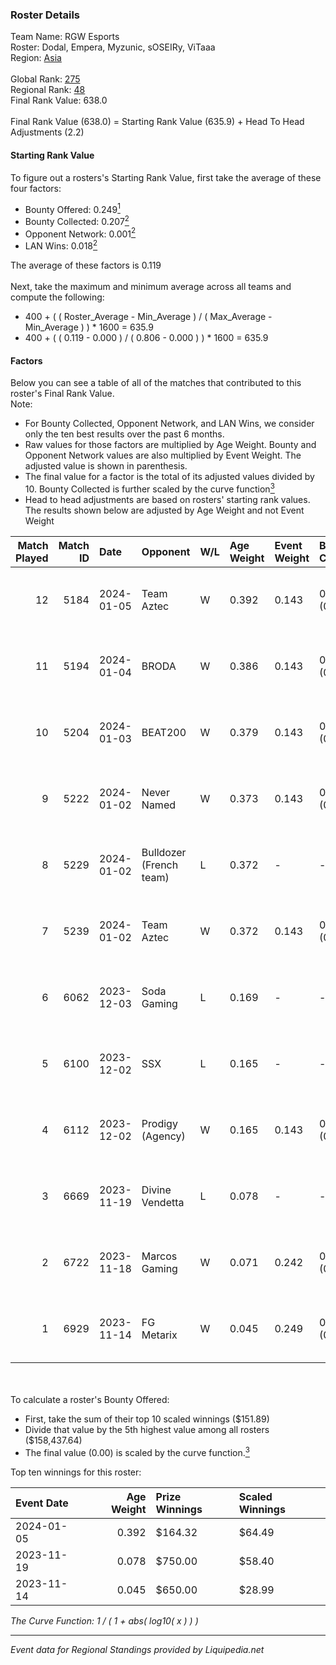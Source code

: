 ### Roster Details<br />
Team Name: RGW Esports<br />
Roster: Dodal, Empera, Myzunic, sOSEIRy, ViTaaa<br />
Region: [Asia]( ../standings_asia.md)<br />
<br />
Global Rank: [275](../standings_global.md)<br />
Regional Rank: [48]( ../standings_asia.md)<br />
Final Rank Value:  638.0<br />
<br />
Final Rank Value (638.0) = Starting Rank Value (635.9) + Head To Head Adjustments (2.2)<br />

#### Starting Rank Value<br />
To figure out a rosters's Starting Rank Value, first take the average of these four factors:<br />
- Bounty Offered: 0.249[<sup>1</sup>](#table2)
- Bounty Collected: 0.207[<sup>2</sup>](#table1)
- Opponent Network: 0.001[<sup>2</sup>](#table1)
- LAN Wins: 0.018[<sup>2</sup>](#table1)

The average of these factors is 0.119<br />
<br />
Next, take the maximum and minimum average across all teams and compute the following:<br />
- 400 + ( ( Roster_Average - Min_Average ) / ( Max_Average - Min_Average ) ) * 1600 = 635.9
- 400 + ( ( 0.119 - 0.000 ) / ( 0.806 - 0.000 ) ) * 1600 = 635.9


#### Factors<br />
Below you can see a table of all of the matches that contributed to this roster's Final Rank Value.<br />
Note:<br />

- For Bounty Collected, Opponent Network, and LAN Wins, we consider only the ten best results over the past 6 months.
- Raw values for those factors are multiplied by Age Weight. Bounty and Opponent Network values are also multiplied by Event Weight. The adjusted value is shown in parenthesis.
- The final value for a factor is the total of its adjusted values divided by 10. Bounty Collected is further scaled by the curve function[<sup>3</sup>](#curveFunction)
- Head to head adjustments are based on rosters' starting rank values. The results shown below are adjusted by Age Weight and not Event Weight
<span id="table1"></span><br />


| Match Played | Match ID | Date       | Opponent                | W/L | Age Weight | Event Weight | Bounty Collected | Opponent Network | LAN Wins  | H2H Adj. | Roster                                  |
| -: | -: | :- | :- | :- | :- | :- | :- | :- | :- | -: | :- |
|           12 |     5184 | 2024-01-05 | Team Aztec              | W   | 0.392      | 0.143        | 0.000 (0.000)    | 0.040 (0.002)    | 0 (0.000) |     2.68 | Dodal, Empera, Myzunic, sOSEIRy, ViTaaa |
|           11 |     5194 | 2024-01-04 | BRODA                   | W   | 0.386      | 0.143        | 0.000 (0.000)    | 0.045 (0.002)    | 0 (0.000) |     2.88 | Dodal, Empera, Myzunic, sOSEIRy, ViTaaa |
|           10 |     5204 | 2024-01-03 | BEAT200                 | W   | 0.379      | 0.143        | 0.000 (0.000)    | 0.026 (0.001)    | 0 (0.000) |     2.58 | Dodal, Empera, Myzunic, sOSEIRy, ViTaaa |
|            9 |     5222 | 2024-01-02 | Never Named             | W   | 0.373      | 0.143        | 0.000 (0.000)    | 0.026 (0.001)    | 0 (0.000) |     2.57 | Dodal, Empera, Myzunic, sOSEIRy, ViTaaa |
|            8 |     5229 | 2024-01-02 | Bulldozer (French team) | L   | 0.372      | -            | -                | -                | -         |    -8.18 | Dodal, Empera, Myzunic, sOSEIRy, ViTaaa |
|            7 |     5239 | 2024-01-02 | Team Aztec              | W   | 0.372      | 0.143        | 0.000 (0.000)    | 0.040 (0.002)    | 0 (0.000) |     2.46 | Dodal, Empera, Myzunic, sOSEIRy, ViTaaa |
|            6 |     6062 | 2023-12-03 | Soda Gaming             | L   | 0.169      | -            | -                | -                | -         |    -1.73 | Dodal, Empera, Myzunic, sOSEIRy, ViTaaa |
|            5 |     6100 | 2023-12-02 | SSX                     | L   | 0.165      | -            | -                | -                | -         |    -2.64 | Dodal, Empera, Myzunic, sOSEIRy, ViTaaa |
|            4 |     6112 | 2023-12-02 | Prodigy (Agency)        | W   | 0.165      | 0.143        | 0.000 (0.000)    | 0.012 (0.000)    | 1 (0.165) |     1.18 | Dodal, Empera, Myzunic, sOSEIRy, ViTaaa |
|            3 |     6669 | 2023-11-19 | Divine Vendetta         | L   | 0.078      | -            | -                | -                | -         |    -1.75 | 0SAMAS, Dodal, Myzunic, sOSEIRy, ViTaaa |
|            2 |     6722 | 2023-11-18 | Marcos Gaming           | W   | 0.071      | 0.242        | 0.086 (0.001)    | 0.087 (0.002)    | 0 (0.000) |     1.66 | 0SAMAS, Dodal, Myzunic, sOSEIRy, ViTaaa |
|            1 |     6929 | 2023-11-14 | FG Metarix              | W   | 0.045      | 0.249        | 0.000 (0.000)    | 0.070 (0.001)    | 0 (0.000) |     0.44 | 0SAMAS, Dodz, Myzunic, sOSEIRy, ViTaaa  |

<br />
<span id="table2"></span><br />
To calculate a roster's Bounty Offered:<br />

- First, take the sum of their top 10 scaled winnings ($151.89)
- Divide that value by the 5th highest value among all rosters ($158,437.64)
- The final value (0.00) is scaled by the curve function.[<sup>3</sup>](#curveFunction)

Top ten winnings for this roster:<br />

| Event Date | Age Weight | Prize Winnings | Scaled Winnings |
| :- | -: | :- | :- |
| 2024-01-05 |      0.392 | $164.32        | $64.49          |
| 2023-11-19 |      0.078 | $750.00        | $58.40          |
| 2023-11-14 |      0.045 | $650.00        | $28.99          |


<span id="curveFunction"></span>_The Curve Function: 1 / ( 1 + abs( log10( x ) ) )_<br />

---
_Event data for Regional Standings provided by Liquipedia.net_<br />
